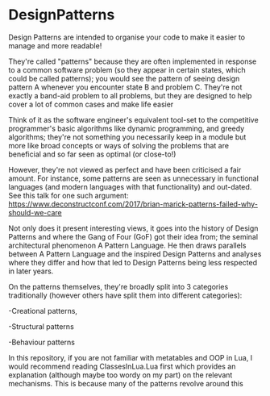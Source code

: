 # DesignPatterns

Design Patterns are intended to organise your code to make it easier to manage and more readable! 

They're called "patterns" because they are often implemented in response to a common software problem (so they appear in certain states, which could be called patterns); you would see the pattern of seeing design pattern A whenever you encounter state B and problem C. 
They're not exactly a band-aid problem to all problems, but they are designed to help cover a lot of common cases and make life easier

Think of it as the software engineer's equivalent tool-set to the competitive programmer's basic algorithms like dynamic programming, and greedy algorithms; they're not something you necessarily keep in a module but more like broad concepts or ways of solving the problems that are beneficial and so far seen as optimal (or close-to!)

However, they're not viewed as perfect and have been criticised a fair amount. For instance, some patterns are seen as unnecessary in functional languages (and modern languages with that functionality) and out-dated. See this talk for one such argument: https://www.deconstructconf.com/2017/brian-marick-patterns-failed-why-should-we-care

Not only does it present interesting views, it goes into the history of Design Patterns and where the Gang of Four (GoF) got their idea from; the seminal architectural phenomenon A Pattern Language. He then draws parallels between A Pattern Language and the inspired Design Patterns and analyses where they differ and how that led to Design Patterns being less respected in later years. 

On the patterns themselves, they're broadly split into 3 categories traditionally (however others have split them into different categories):

-Creational patterns, 

-Structural patterns

-Behaviour patterns

In this repository, if you are not familiar with metatables and OOP in Lua, I would recommend reading ClassesInLua.Lua first which provides an explanation (although maybe too wordy on my part) on the relevant mechanisms. This is because many of the patterns revolve around this
